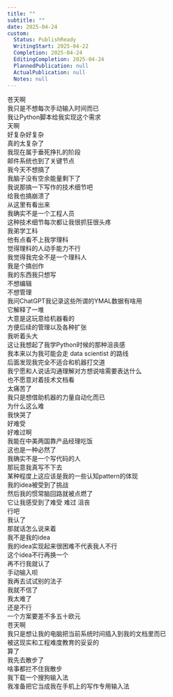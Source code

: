 ```yaml
---    
title: ""    
subtitle: ""    
date: 2025-04-24    
custom:    
  Status: PublishReady    
  WritingStart: 2025-04-22    
  Completion: 2025-04-24    
  EditingCompletion: 2025-04-24    
  PlannedPublication: null    
  ActualPublication: null    
  Notes: null    
---        
```

苍天啊      
我只是不想每次手动输入时间而已        
我让Python脚本给我实现这个需求      
天啊      
好复杂好复杂        
真的太复杂了      
我现在属于垂死挣扎的阶段        
邮件系统也到了关键节点      
我今天不想搞了      
我脑子没有空余能量剩下了      
我说那搞一下写作的技术细节吧      
给我也搞崩溃了        
从这里有看出来      
我确实不是一个工程人员      
这种技术细节每次都让我很抓狂很头疼        
我弟学工科      
他有点看不上我学理科      
觉得理科的人动手能力不行      
我觉得我完全不是一个理科人      
我是个搞创作      
我的东西我只想写      
不想编辑      
不想管理        
我问ChatGPT我记录这些所谓的YMAL数据有啥用      
它解释了一堆      
大意是这玩意给机器看的      
方便后续的管理以及各种扩张      
我听着头大        
这让我想起了我学Python时候的那种沮丧感      
我本来以为我可能会走 data scientist 的路线      
后面发现我完全不适合和机器打交道      
我宁愿和人说话沟通理解对方想说啥需要表达什么      
也不愿意对着技术文档看      
太痛苦了        
我只是想借助机器的力量自动化而已      
为什么这么难      
我快哭了      
好难受      
好难过啊        
我能在中美两国靠产品经理吃饭      
这也是一种必然了      
我确实不是一个写代码的人      
那玩意我真写不下去        
某种程度上这应该是我的一些认知pattern的体现      
我的idea被受到了挑战      
然后我的惯常脑回路就被点燃了      
它让我感受到了难受 难过 沮丧         
行吧      
我认了      
那就话怎么说来着      
我不是我的idea      
我的idea实现起来很困难不代表我人不行      
这个idea不行再换一个      
再不行我就认了      
手动输入呗        
我再去试试别的法子      
我就不信了        
我太难了      
还是不行      
一个方案要差不多五十欧元      
苍天啊      
我只是想让我的电脑把当前系统时间插入到我的文档里而已      
被这现实和工程难度教育的妥妥的        
算了      
我先去散步了      
啥事都拦不住我散步        
我下载一个搜狗输入法      
我准备把它当成我在手机上的写作专用输入法        
    